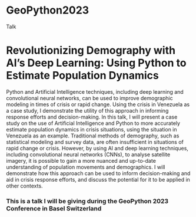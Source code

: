 # GeoPython2023
Talk
<h1> Revolutionizing Demography with AI’s Deep Learning: Using Python to Estimate Population Dynamics </h1>
Python and Artificial Intelligence techniques, including deep learning and convolutional neural networks, can be used to improve demographic modeling in times of crisis or rapid change. Using the crisis in Venezuela as a case study, I demonstrate the utility of this approach in informing response efforts and decision-making. In this talk, I will present a case study on the use of Artificial Intelligence and Python to more accurately estimate population dynamics in crisis situations, using the situation in Venezuela as an example. Traditional methods of demography, such as statistical modeling and survey data, are often insufficient in situations of rapid change or crisis. However, by using AI and deep learning techniques, including convolutional neural networks (CNNs), to analyse satellite imagery, it is possible to gain a more nuanced and up-to-date understanding of population movements and demographics. I will demonstrate how this approach can be used to inform decision-making and aid in crisis response efforts, and discuss the potential for it to be applied in other contexts.
<h3> This is a talk I will be giving during the GeoPython 2023 Conference in Basel Switzerland </h3>

